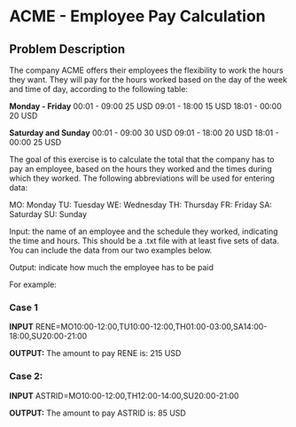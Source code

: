 # ACME - Employee Pay Calculation

## Problem Description

The company ACME offers their employees the flexibility to work the hours they want. They will pay for the hours worked based on the day of the week and time of day, according to the following table:

**Monday - Friday**
00:01 - 09:00 25 USD
09:01 - 18:00 15 USD
18:01 - 00:00 20 USD

**Saturday and Sunday**
00:01 - 09:00 30 USD
09:01 - 18:00 20 USD
18:01 - 00:00 25 USD

The goal of this exercise is to calculate the total that the company has to pay an employee, based on the hours they worked and the times during which they worked. The following abbreviations will be used for entering data:

MO: Monday
TU: Tuesday
WE: Wednesday
TH: Thursday
FR: Friday
SA: Saturday
SU: Sunday

Input: the name of an employee and the schedule they worked, indicating the time and hours. This should be a .txt file with at least five sets of data. You can include the data from our two examples below.

Output: indicate how much the employee has to be paid

For example:

### Case 1

**INPUT**
RENE=MO10:00-12:00,TU10:00-12:00,TH01:00-03:00,SA14:00-18:00,SU20:00-21:00

**OUTPUT:**
The amount to pay RENE is: 215 USD

### Case 2:

**INPUT**
ASTRID=MO10:00-12:00,TH12:00-14:00,SU20:00-21:00

**OUTPUT:**
The amount to pay ASTRID is: 85 USD

